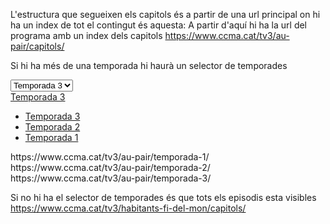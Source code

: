 L'estructura que segueixen els capitols és a partir de una url principal on hi ha un index de tot el contingut és aquesta:
A partir d'aquí hi ha la url del programa amb un index dels capitols https://www.ccma.cat/tv3/au-pair/capitols/

Si hi ha més de una temporada hi haurà un selector de temporades
<div class="M-selectorTemporades T-alacartaTema"><div class="visible-ui-native wrapper-native"><select name="selectorTemporades-mobile" id="selectorTemporades-mobile" onchange="window.location.href=this.value;"><option value="https://www.ccma.cat/tv3/au-pair/temporada-3/" selected>Temporada 3</option><option value="https://www.ccma.cat/tv3/au-pair/temporada-2/">Temporada 2</option><option value="https://www.ccma.cat/tv3/au-pair/temporada-1/">Temporada 1</option></select></div><div class="dropdown R-noNative hidden-ui-native"><a class="dropdown-toggle" data-toggle="dropdown" href="#"><span class="literal">Temporada 3</span><span class="ico-arrow-down2"></span></a><ul class="dropdown-menu mobileNavDrop " role="menu" ><li><a class="dropdown-element selected" href="https://www.ccma.cat/tv3/au-pair/temporada-3/" title="Capítols de la temporada 3">Temporada 3</a></li><li><a class="dropdown-element" href="https://www.ccma.cat/tv3/au-pair/temporada-2/" title="Capítols de la temporada 2">Temporada 2</a></li><li><a class="dropdown-element" href="https://www.ccma.cat/tv3/au-pair/temporada-1/" title="Capítols de la temporada 1">Temporada 1</a></li></ul></div></div>
https://www.ccma.cat/tv3/au-pair/temporada-1/
https://www.ccma.cat/tv3/au-pair/temporada-2/
https://www.ccma.cat/tv3/au-pair/temporada-3/

Si no hi ha el selector de temporades és que tots els episodis esta visibles
https://www.ccma.cat/tv3/habitants-fi-del-mon/capitols/
